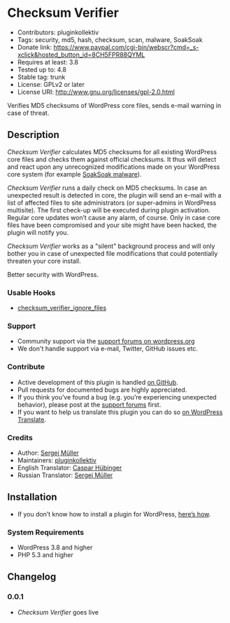 # Checksum Verifier #
* Contributors:      pluginkollektiv
* Tags:              security, md5, hash, checksum, scan, malware, SoakSoak
* Donate link:       https://www.paypal.com/cgi-bin/webscr?cmd=_s-xclick&hosted_button_id=8CH5FPR88QYML
* Requires at least: 3.8
* Tested up to:      4.8
* Stable tag:        trunk
* License:           GPLv2 or later
* License URI:       http://www.gnu.org/licenses/gpl-2.0.html

Verifies MD5 checksums of WordPress core files, sends e-mail warning in case of threat.

## Description ##
*Checksum Verifier* calculates MD5 checksums for all existing WordPress core files and checks them against official checksums. It thus will detect and react upon any unrecognized modifications made on your WordPress core system (for example [SoakSoak malware](http://blog.sucuri.net/2014/12/soaksoak-malware-compromises-100000-wordpress-websites.html)).

*Checksum Verifier* runs a daily check on MD5 checksums. In case an unexpected result is detected in core, the plugin will send an e-mail with a list of affected files to site administrators (or super-admins in WordPress multisite). The first check-up will be executed during plugin activation. Regular core updates won’t cause any alarm, of course. Only in case core files have been compromised and your site might have been hacked, the plugin will notify you.

*Checksum Verifier* works as a "silent" background process and will only bother you in case of unexpected file modifications that could potentially threaten your core install.

Better security with WordPress.

### Usable Hooks ###
* [checksum_verifier_ignore_files](https://gist.github.com/sergejmueller/59c014d82347215784f4)

### Support ###
* Community support via the [support forums on wordpress.org](https://wordpress.org/support/plugin/checksum-verifier)
* We don't handle support via e-mail, Twitter, GitHub issues etc.

### Contribute ###
* Active development of this plugin is handled [on GitHub](https://github.com/pluginkollektiv/checksum-verifier).
* Pull requests for documented bugs are highly appreciated.
* If you think you’ve found a bug (e.g. you’re experiencing unexpected behavior), please post at the [support forums](https://wordpress.org/support/plugin/checksum-verifier) first.
* If you want to help us translate this plugin you can do so [on WordPress Translate](https://translate.wordpress.org/projects/wp-plugins/checksum-verifier).

### Credits ###
* Author: [Sergej Müller](https://sergejmueller.github.io/)
* Maintainers: [pluginkollektiv](http://pluginkollektiv.org/)
* English Translator: [Caspar Hübinger](http://glueckpress.com)
* Russian Translator: [Sergej Müller](http://wpcoder.de)

## Installation ##
* If you don’t know how to install a plugin for WordPress, [here’s how](http://codex.wordpress.org/Managing_Plugins#Installing_Plugins).

### System Requirements ###
* WordPress 3.8 and higher
* PHP 5.3 and higher

## Changelog ##

### 0.0.1 ###
* *Checksum Verifier* goes live
